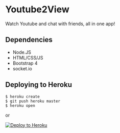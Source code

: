 # Youtube2View

Watch Youtube and chat with friends, all in one app!

## Dependencies

* Node.JS
* HTML/CSS/JS
* Bootstrap 4
* socket.io

## Deploying to Heroku

```
$ heroku create
$ git push heroku master
$ heroku open
```
or

[![Deploy to Heroku](https://www.herokucdn.com/deploy/button.png)](https://heroku.com/deploy)
